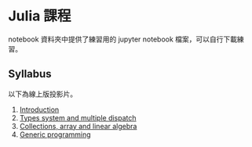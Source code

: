 # Julia 課程

notebook 資料夾中提供了練習用的 jupyter notebook 檔案，可以自行下載練習。

## Syllabus

以下為線上版投影片。

1. [Introduction](https://yuehhua.github.io/julia-programming-and-data-science-2020/1_introduction/)
2. [Types system and multiple dispatch](https://yuehhua.github.io/julia-programming-and-data-science-2020/2_types/)
3. [Collections, array and linear algebra](https://yuehhua.github.io/julia-programming-and-data-science-2020/3_collections/)
4. [Generic programming](https://yuehhua.github.io/julia-programming-and-data-science-2020/4_generic_programming/)
